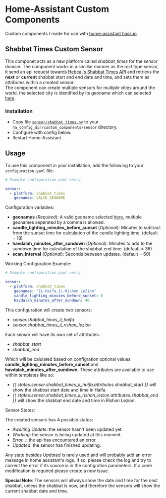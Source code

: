 # Home-Assistant Custom Components

Custom components I made for use with [home-assistant hass.io](http://www.home-assistant.io).

## Shabbat Times Custom Sensor

This componet acts as a new platform called *shabbat_times* for the *sensor* domain.
The component works in a simillar manner as the *rest* type sensor, it send an api request towards [Hebcal's Shabbat Times API](https://www.hebcal.com/home/197/shabbat-times-rest-api) and retrievs the **next** or **current** shabbat start and end date and time, and sets them as attributes within a created sensor.</br>
The component can create multiple sensors for multiple cities around the world, the selected city is identified by its geoname which can selected [here](https://github.com/hebcal/dotcom/blob/master/hebcal.com/dist/cities2.txt).

### Installation

- Copy file [`sensor/shabbat_times.py`](sensor/shabbat_times.py) to your `ha_config_dir/custom_components/sensor` directory.
- Configure with config below.
- Restart Home-Assistant.

## Usage
To use this component in your installation, add the following to your `configuration.yaml` file:

```yaml
# Example configuration.yaml entry

sensor:
  - platform: shabbat_times
    geonames: VALID_GEONAME
```

Configuration variables:

- **geonames** (*Required*): A valid geoname selected [here](https://github.com/hebcal/dotcom/blob/master/hebcal.com/dist/cities2.txt), multiple geonames seperated by a comma is allowed.
- **candle_lighting_minutes_before_sunset** (*Optional*): Minutes to subtract from the sunset time for calculation of the candle lighting time. (default = 18)
- **havdalah_minutes_after_sundown** (*Optional*): Minutes to add to the sundown time for calculation of the shabbat end time. (default = 36)
- **scan_interval** (*Optional*): Seconds between updates. (default = 60)

Working Configuration Example:

```yaml
# Example configuration.yaml entry

sensor:
  - platform: shabbat_times
    geonames: "IL-Haifa,IL-Rishon LeZion"
    candle_lighting_minutes_before_sunset: 0
    havdalah_minutes_after_sundown: 40
```
This configuration will create two sensors:
- *sensor.shabbat_times_il_haifa*
- *sensor.shabbat_times_il_rishon_lezion*

Each sensor will have its own set of attributes:
- *shabbat_start*
- *shabbat_end*

Which will be calulated based on configration optional values **candle_lighting_minutes_before_sunset** and **havdalah_minutes_after_sundown**.
These attributes are available to use within templates like so:
- *{{ states.sensor.shabbat_times_il_haifa.attributes.shabbat_start }}* will show the shabbat start date and time in Haifa.
- *{{ states.sensor.shabbat_times_il_rishon_lezion.attributes.shabbat_end }}* will show the shabbat end date and time in Rishon Lezion.

Sensor States:

The created sensors has 4 possible states:
- *Awaiting Update*: the sensor hasn't been updated yet.
- *Working*: the sensor is being updated at this moment.
- *Error...*: the api has encountered an error.
- *Updated*: the sensor has finished updating.

Any state besides *Updated* is rarely used and will probably add an error message in home assistant's logs. If so, please check the log and try to correct the error if its source is in the configration parameters. If a code modification is required please create a new issue.

**Special Note**: The sensors will allways show the date and time for the next shabbat, unless the shabbat is now, and therefore the sensors will show the current shabbat date and time.
